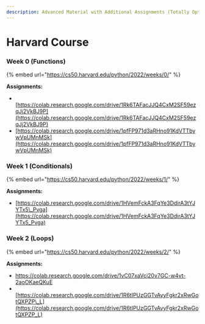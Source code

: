 ```yaml
---
description: Advanced Material with Additional Assignments (Totally Optional)
---
```


# Harvard Course

### Week 0 (Functions)

{% embed url="https://cs50.harvard.edu/python/2022/weeks/0/" %}

**Assignments:**

* ​[https://colab.research.google.com/drive/1Rk6TAFacJJQ4CxM2SF59ezqJj2VkBJ9P](https://colab.research.google.com/drive/1Rk6TAFacJJQ4CxM2SF59ezqJj2VkBJ9P)​
* [https://colab.research.google.com/drive/1pfFP971d3aRHno91KdVTTbywVpUMnMSk](https://colab.research.google.com/drive/1pfFP971d3aRHno91KdVTTbywVpUMnMSk)

### Week 1 (Conditionals)

{% embed url="https://cs50.harvard.edu/python/2022/weeks/1/" %}

**Assignments:**

* [https://colab.research.google.com/drive/1HVemFckA3FqYe3DdirA3tYJYTx5\_Pvga](https://colab.research.google.com/drive/1HVemFckA3FqYe3DdirA3tYJYTx5_Pvga)

### Week 2 (Loops)

{% embed url="https://cs50.harvard.edu/python/2022/weeks/2/" %}

**Assignments:**

* ​https://colab.research.google.com/drive/1vC07xaVcj20v7GC-w4vt-2aoOKaeQKuE
* ​[https://colab.research.google.com/drive/1R6tIPUzGGTvAyyFgkr2xRwGotQXPZP\_L](https://colab.research.google.com/drive/1R6tIPUzGGTvAyyFgkr2xRwGotQXPZP_L)
